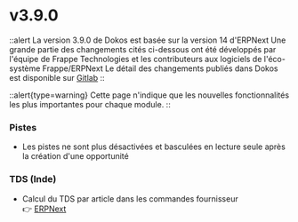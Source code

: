 # v3.9.0

::alert
La version 3.9.0 de Dokos est basée sur la version 14 d'ERPNext
Une grande partie des changements cités ci-dessous ont été développés par l'équipe de Frappe Technologies et les contributeurs aux logiciels de l'éco-système Frappe/ERPNext
Le détail des changements publiés dans Dokos est disponible sur [Gitlab](https://gitlab.com/dokos/dokos/-/releases/v3.9.0)
::

::alert{type=warning}
Cette page n'indique que les nouvelles fonctionnalités les plus importantes pour chaque module.
::


### Pistes

- Les pistes ne sont plus désactivées et basculées en lecture seule après la création d'une opportunité


### TDS (Inde)

- Calcul du TDS par article dans les commandes fournisseur  
:point_right: [ERPNext](https://github.com/frappe/erpnext/pull/33063)
